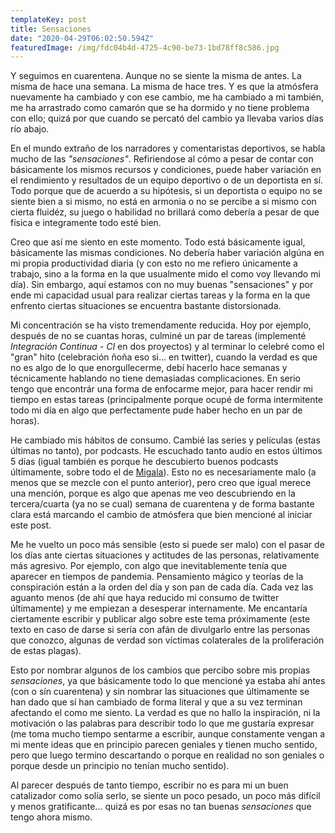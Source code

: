 ```yaml
---
templateKey: post
title: Sensaciones
date: "2020-04-29T06:02:50.594Z"
featuredImage: /img/fdc04b4d-4725-4c90-be73-1bd78ff8c586.jpg
---
```

Y seguimos en cuarentena. Aunque no se siente la misma de antes. La misma de hace una semana. La misma de hace tres. Y es que la atmósfera nuevamente ha cambiado y con ese cambio, me ha cambiado a mi también, me ha arrastrado como camarón que se ha dormido y no tiene problema con ello; quizá por que cuando se percató del cambio ya llevaba varios días río abajo.

En el mundo extraño de los narradores y comentaristas deportivos, se habla mucho de las *"sensaciones"*. Refiriendose al cómo a pesar de contar con básicamente los mismos recursos y condiciones, puede haber variación en el rendimiento y resultados de un equipo deportivo o de un deportista en sí. Todo porque que de acuerdo a su hipótesis, si un deportista o equipo no se siente bien a si mismo, no está en armonia o no se percibe a si mismo con cierta fluidéz, su juego o habilidad no brillará como debería a pesar de que física e integramente todo esté bien.

Creo que así me siento en este momento. Todo está básicamente igual, básicamente las mismas condiciones. No debería haber variación algúna en mi propia productividad diaria (y con esto no me refiero únicamente a trabajo, sino a la forma en la que usualmente mido el como voy llevando mi día). Sin embargo, aquí estamos con no muy buenas "sensaciones" y por ende mi capacidad usual para realizar ciertas tareas y la forma en la que enfrento ciertas situaciones se encuentra bastante distorsionada.

Mi concentración se ha visto tremendamente reducida. Hoy por ejemplo, después de no se cuantas horas, culminé un par de tareas (implementé *Integración Continua - CI* en dos proyectos) y al terminar lo celebré como el "gran" hito (celebración ñoña eso si... en twitter), cuando la verdad es que no es algo de lo que enorgullecerme, debí hacerlo hace semanas y técnicamente hablando no tiene demasiadas complicaciones. En serio tengo que encontrár una forma de enfocarme mejor, para hacer rendir mi tiempo en estas tareas (principalmente porque ocupé de forma intermitente todo mi día en algo que perfectamente pude haber hecho en un par de horas).

He cambiado mis hábitos de consumo. Cambié las series y películas (estas últimas no tanto), por podcasts. He escuchado tanto audio en estos últimos 5 días (igual también es porque he descubierto buenos podcasts últimamente, sobre todo el de [Migala](https://www.youtube.com/channel/UCcqcWFtrp3tpUlfqj0phH3A)). Esto no es necesariamente malo (a menos que se mezcle con el punto anterior), pero creo que igual merece una mención, porque es algo que apenas me veo descubriendo en la tercera/cuarta (ya no se cual) semana de cuarentena y de forma bastante clara está marcando el cambio de atmósfera que bien mencioné al iniciar este post.

Me he vuelto un poco más sensible (esto si puede ser malo) con el pasar de los días ante ciertas situaciones y actitudes de las personas, relativamente más agresivo. Por ejemplo, con algo que inevitablemente tenía que aparecer en tiempos de pandemia. Pensamiento mágico y teorías de la conspiración están a la orden del día y son pan de cada día. Cada vez las aguanto menos (de ahí que haya reducido mi consumo de twitter últimamente) y me empiezan a desesperar internamente. Me encantaría ciertamente escribir y publicar algo sobre este tema próximamente (este texto en caso de darse si sería con afán de divulgarlo entre las personas que conozco, algunas de verdad son víctimas colaterales de la proliferación de estas plagas).

Esto por nombrar algunos de los cambios que percibo sobre mis propias *sensaciones*, ya que básicamente todo lo que mencioné ya estaba ahí antes (con o sín cuarentena) y sin nombrar las situaciones que últimamente se han dado que sí han cambiado de forma literal y que a su vez terminan afectando el como me siento. La verdad es que no hallo la inspiración, ni la motivación o las palabras para describir todo lo que me gustaría expresar (me toma mucho tiempo sentarme a escribir, aunque constamente vengan a mi mente ideas que en principio parecen geniales y tienen mucho sentido, pero que luego termino descartando o porque en realidad no son geniales o porque desde un principio no tenían mucho sentido).

Al parecer después de tanto tiempo, escribir no es para mi un buen catalizador como solía serlo, se siente un poco pesado, un poco más difícil y menos gratificante... quizá es por esas no tan buenas *sensaciones* que tengo ahora mismo.